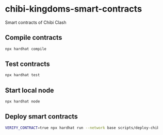 # chibi-kingdoms-smart-contracts

Smart contracts of Chibi Clash

## Compile contracts

```bash
npx hardhat compile
```

## Test contracts

```bash
npx hardhat test
```

## Start local node

```bash
npx hardhat node
```

## Deploy smart contracts

```bash
VERIFY_CONTRACT=true npx hardhat run --network base scripts/deploy-chibi-kingdom.ts
```
